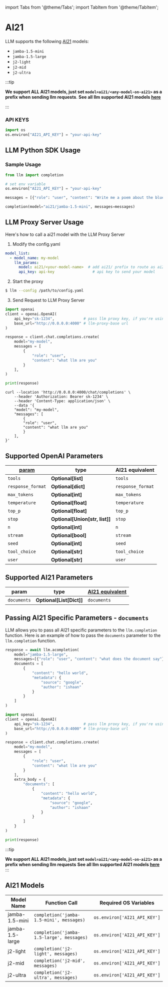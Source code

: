import Tabs from '@theme/Tabs';
import TabItem from '@theme/TabItem';

# AI21 

LLM supports the following [AI21](https://www.ai21.com/studio/pricing) models:
* `jamba-1.5-mini`
* `jamba-1.5-large`
* `j2-light`
* `j2-mid`
* `j2-ultra`


:::tip

**We support ALL AI21 models, just set `model=ai21/<any-model-on-ai21>` as a prefix when sending llm requests**. 
**See all llm supported AI21 models [here](https://models.llm.ai)**

:::

### API KEYS
```python
import os 
os.environ["AI21_API_KEY"] = "your-api-key"
```

## **LLM Python SDK Usage**
### Sample Usage

```python
from llm import completion 

# set env variable 
os.environ["AI21_API_KEY"] = "your-api-key"

messages = [{"role": "user", "content": "Write me a poem about the blue sky"}]

completion(model="ai21/jamba-1.5-mini", messages=messages)
```



## **LLM Proxy Server Usage**

Here's how to call a ai21 model with the LLM Proxy Server

1. Modify the config.yaml 

  ```yaml
  model_list:
    - model_name: my-model
      llm_params:
        model: ai21/<your-model-name>  # add ai21/ prefix to route as ai21 provider
        api_key: api-key                 # api key to send your model
  ```


2. Start the proxy 

  ```bash
  $ llm --config /path/to/config.yaml
  ```

3. Send Request to LLM Proxy Server

  <Tabs>

  <TabItem value="openai" label="OpenAI Python v1.0.0+">

  ```python
  import openai
  client = openai.OpenAI(
      api_key="sk-1234",             # pass llm proxy key, if you're using virtual keys
      base_url="http://0.0.0.0:4000" # llm-proxy-base url
  )

  response = client.chat.completions.create(
      model="my-model",
      messages = [
          {
              "role": "user",
              "content": "what llm are you"
          }
      ],
  )

  print(response)
  ```
  </TabItem>

  <TabItem value="curl" label="curl">

  ```shell
  curl --location 'http://0.0.0.0:4000/chat/completions' \
      --header 'Authorization: Bearer sk-1234' \
      --header 'Content-Type: application/json' \
      --data '{
      "model": "my-model",
      "messages": [
          {
          "role": "user",
          "content": "what llm are you"
          }
      ],
  }'
  ```
  </TabItem>

  </Tabs>

## Supported OpenAI Parameters


| [param](../completion/input) | type | AI21 equivalent |
|-------|-------------|------------------|
| `tools` | **Optional[list]** | `tools` |
| `response_format` | **Optional[dict]** | `response_format` |
| `max_tokens` | **Optional[int]** | `max_tokens` |
| `temperature` | **Optional[float]** | `temperature` |
| `top_p` | **Optional[float]** | `top_p` |
| `stop` | **Optional[Union[str, list]]** | `stop` |
| `n` | **Optional[int]** | `n` |
| `stream` | **Optional[bool]** | `stream` |
| `seed` | **Optional[int]** | `seed` |
| `tool_choice` | **Optional[str]** | `tool_choice` |
| `user` | **Optional[str]** | `user` |

## Supported AI21 Parameters


| param | type | [AI21 equivalent](https://docs.ai21.com/reference/jamba-15-api-ref#request-parameters) |
|-----------|------|-------------|
| `documents` | **Optional[List[Dict]]** | `documents` |


## Passing AI21 Specific Parameters -  `documents`

LLM allows you to pass all AI21 specific parameters to the `llm.completion` function. Here is an example of how to pass the `documents` parameter to the `llm.completion` function.

<Tabs>

<TabItem value="python" label="LLM Python SDK">

```python
response = await llm.acompletion(
    model="jamba-1.5-large",
    messages=[{"role": "user", "content": "what does the document say"}],
    documents = [
        {
            "content": "hello world",
            "metadata": {
                "source": "google",
                "author": "ishaan"
            }
        }
    ]
)

```
</TabItem>

<TabItem value="proxy" label="LLM Proxy Server">

```python
import openai
client = openai.OpenAI(
    api_key="sk-1234",             # pass llm proxy key, if you're using virtual keys
    base_url="http://0.0.0.0:4000" # llm-proxy-base url
)

response = client.chat.completions.create(
    model="my-model",
    messages = [
        {
            "role": "user",
            "content": "what llm are you"
        }
    ],
    extra_body = {
        "documents": [
            {
                "content": "hello world",
                "metadata": {
                    "source": "google",
                    "author": "ishaan"
                }
            }
        ]
    }
)

print(response)

```

</TabItem>
</Tabs>

:::tip

**We support ALL AI21 models, just set `model=ai21/<any-model-on-ai21>` as a prefix when sending llm requests**
**See all llm supported AI21 models [here](https://models.llm.ai)**
:::

## AI21 Models

| Model Name       | Function Call                              | Required OS Variables                |
|------------------|--------------------------------------------|--------------------------------------|
| jamba-1.5-mini         | `completion('jamba-1.5-mini', messages)`         | `os.environ['AI21_API_KEY']`         |
| jamba-1.5-large         | `completion('jamba-1.5-large', messages)`         | `os.environ['AI21_API_KEY']`         |
| j2-light         | `completion('j2-light', messages)`         | `os.environ['AI21_API_KEY']`         |
| j2-mid           | `completion('j2-mid', messages)`           | `os.environ['AI21_API_KEY']`         |
| j2-ultra         | `completion('j2-ultra', messages)`         | `os.environ['AI21_API_KEY']`         |

